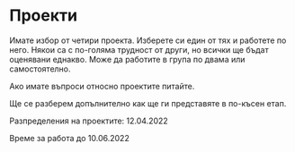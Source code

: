 # Проекти

Имате избор от четири проекта. Изберете си един от тях и работете по него. Някои са с по-голяма трудност от други, но всички ще бъдат оценявани еднакво. Може да работите в група по двама или самостоятелно.

Ако имате въпроси относно проектите питайте.

Ще се разберем допълнително как ще ги представяте в по-късен етап.

Разпределения на проектите: 12.04.2022

Време за работа до 10.06.2022
